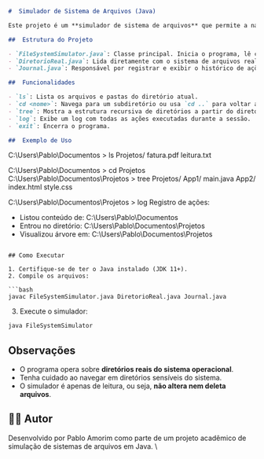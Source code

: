 
```markdown
#  Simulador de Sistema de Arquivos (Java)

Este projeto é um **simulador de sistema de arquivos** que permite a navegação por diretórios reais do sistema operacional utilizando comandos semelhantes aos de um terminal Unix, como `ls`, `cd`, `tree` e `log`.

##  Estrutura do Projeto

- `FileSystemSimulator.java`: Classe principal. Inicia o programa, lê comandos do usuário e executa ações.
- `DiretorioReal.java`: Lida diretamente com o sistema de arquivos real usando a API `java.io.File`.
- `Journal.java`: Responsável por registrar e exibir o histórico de ações realizadas pelo usuário.

##  Funcionalidades

- `ls`: Lista os arquivos e pastas do diretório atual.
- `cd <nome>`: Navega para um subdiretório ou usa `cd ..` para voltar ao diretório pai.
- `tree`: Mostra a estrutura recursiva de diretórios a partir do diretório atual.
- `log`: Exibe um log com todas as ações executadas durante a sessão.
- `exit`: Encerra o programa.

##  Exemplo de Uso

```

C:\Users\Pablo\Documentos > ls
Projetos/
fatura.pdf
leitura.txt

C:\Users\Pablo\Documentos > cd Projetos
C:\Users\Pablo\Documentos\Projetos > tree
Projetos/
App1/
main.java
App2/
index.html
style.css

C:\Users\Pablo\Documentos\Projetos > log
Registro de ações:

* Listou conteúdo de: C:\Users\Pablo\Documentos
* Entrou no diretório: C:\Users\Pablo\Documentos\Projetos
* Visualizou árvore em: C:\Users\Pablo\Documentos\Projetos

````

## Como Executar

1. Certifique-se de ter o Java instalado (JDK 11+).
2. Compile os arquivos:

```bash
javac FileSystemSimulator.java DiretorioReal.java Journal.java
````

3. Execute o simulador:

```bash
java FileSystemSimulator
```

## Observações

* O programa opera sobre **diretórios reais do sistema operacional**.
* Tenha cuidado ao navegar em diretórios sensíveis do sistema.
* O simulador é apenas de leitura, ou seja, **não altera nem deleta arquivos**.

## 👨‍💻 Autor

Desenvolvido por Pablo Amorim como parte de um projeto acadêmico de simulação de sistemas de arquivos em Java.
\
